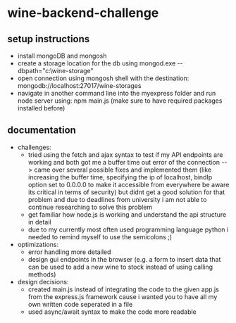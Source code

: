 # wine-backend-challenge

## setup instructions
- install mongoDB and mongosh
- create a storage location for the db using mongod.exe --dbpath="c:\wine-storage"
- open connection using mongosh shell with the destination: mongodb://localhost:27017/wine-storages
- navigate in another command line into the myexpress folder and run node server using: npm main.js (make sure to have required packages installed before)

## documentation
- challenges: 
  - tried using the fetch and ajax syntax to test if my API endpoints are working and both got me a buffer time out error of the connection 
  --> came over several possible fixes and implemented them (like increasing the buffer time, specifying the ip of localhost, bindIp option set to 0.0.0.0 to make it accessible from everywhere be aware its critical in terms of security) but didnt get a good solution for that problem and due to deadlines from university i am not able to continue researching to solve this problem 
  - get familiar how node.js is working and understand the api structure in detail
  - due to my currently most often used programming language python i needed to remind myself to use the semicolons ;)
- optimizations: 
  - error handling more detailed 
  - design gui endpoints in the browser (e.g. a form to insert data that can be used to add a new wine to stock instead of using calling methods)
- design decisions: 
  - created main.js instead of integrating the code to the given app.js from the express.js framework cause i wanted you to have all my own written code           seperated in a file
  - used async/await syntax to make the code more readable

